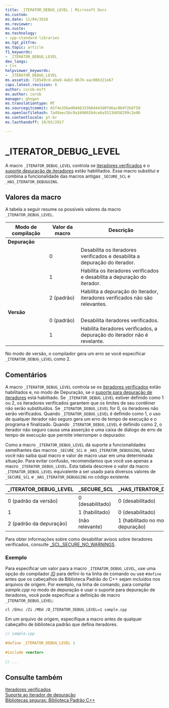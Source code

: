 ```yaml
---
title: _ITERATOR_DEBUG_LEVEL | Microsoft Docs
ms.custom: 
ms.date: 11/04/2016
ms.reviewer: 
ms.suite: 
ms.technology:
- cpp-standard-libraries
ms.tgt_pltfrm: 
ms.topic: article
f1_keywords:
- _ITERATOR_DEBUG_LEVEL
dev_langs:
- C++
helpviewer_keywords:
- _ITERATOR_DEBUG_LEVEL
ms.assetid: 718549cd-a9a9-4ab3-867b-aac00b321e67
caps.latest.revision: 6
author: corob-msft
ms.author: corob
manager: ghogen
ms.translationtype: MT
ms.sourcegitcommit: 65f4e356ad0d46333b0d443d0fd6ac0b9f2b6f58
ms.openlocfilehash: 7a49aec5bc9a16900264ce6a5523d458299c2e86
ms.contentlocale: pt-br
ms.lasthandoff: 10/03/2017

---
```

# <a name="iteratordebuglevel"></a>_ITERATOR_DEBUG_LEVEL
A macro `_ITERATOR_DEBUG_LEVEL` controla se [iteradores verificados](../standard-library/checked-iterators.md) e o [suporte depuração de iteradores](../standard-library/debug-iterator-support.md) estão habilitados. Essa macro substitui e combina a funcionalidade das macros antigas `_SECURE_SCL` e `_HAS_ITERATOR_DEBUGGING`.  
  
## <a name="macro-values"></a>Valores da macro  
A tabela a seguir resume os possíveis valores da macro `_ITERATOR_DEBUG_LEVEL`.  
  
|Modo de compilação|Valor da macro|Descrição|  
|----------------------|----------------|-----------------|  
|**Depuração**|||  
||0|Desabilita os iteradores verificados e desabilita a depuração do iterador.|  
||1|Habilita os iteradores verificados e desabilita a depuração do iterador.|  
||2 (padrão)|Habilita a depuração do iterador, iteradores verificados não são relevantes.|  
|**Versão**|||  
||0 (padrão)|Desabilita iteradores verificados.|  
||1|Habilita iteradores verificados, a depuração do iterador não é revelante.|  
  
No modo de versão, o compilador gera um erro se você especificar `_ITERATOR_DEBUG_LEVEL` como 2.  
  
## <a name="remarks"></a>Comentários  
A macro `_ITERATOR_DEBUG_LEVEL` controla se os [iteradores verificados](../standard-library/checked-iterators.md) estão habilitados e, no modo de Depuração, se o [suporte para depuração de iteradores](../standard-library/debug-iterator-support.md) está habilitado. Se `_ITERATOR_DEBUG_LEVEL` estiver definido como 1 ou 2, os iteradores verificados garantem que os limites de seu contêiner não serão substituídos. Se `_ITERATOR_DEBUG_LEVEL` for 0, os iteradores não serão verificados. Quando `_ITERATOR_DEBUG_LEVEL` é definido como 1, o uso de qualquer iterador não seguro gera um erro de tempo de execução e o programa é finalizado. Quando `_ITERATOR_DEBUG_LEVEL` é definido como 2, o iterador não seguro causa uma asserção e uma caixa de diálogo de erro de tempo de execução que permite interromper o depurador. 

Como a macro `_ITERATOR_DEBUG_LEVEL` dá suporte a funcionalidades semelhantes das macros `_SECURE_SCL` e `_HAS_ITERATOR_DEBUGGING`, talvez você não saiba qual macro e valor de macro usar em uma determinada situação. Para evitar confusão, recomendamos que você use apenas a macro `_ITERATOR_DEBUG_LEVEL`. Esta tabela descreve o valor da macro `_ITERATOR_DEBUG_LEVEL` equivalente a ser usado para diversos valores de `_SECURE_SCL` e `_HAS_ITERATOR_DEBUGGING` no código existente.  
  
|**_ITERATOR_DEBUG_LEVEL** |**_SECURE_SCL** |**_HAS_ITERATOR_DEBUGGING**|
|---|---|---|
|0 (padrão da versão)|0 (desabilitado)|0 (desabilitado)|
|1|1 (habilitado)|0 (desabilitado)|
|2 (padrão da depuração)|(não relevante)|1 (habilitado no modo de depuração)|
  
Para obter informações sobre como desabilitar avisos sobre iteradores verificados, consulte [_SCL_SECURE_NO_WARNINGS](../standard-library/scl-secure-no-warnings.md).  
  
### <a name="example"></a>Exemplo  
  
Para especificar um valor para a macro `_ITERATOR_DEBUG_LEVEL`, use uma opção do compilador [/D](../build/reference/d-preprocessor-definitions.md) para defini-lo na linha de comando ou use `#define` antes que os cabeçalhos da Biblioteca Padrão do C++ sejam incluídos nos arquivos de origem. Por exemplo, na linha de comando, para compilar *sample.cpp* no modo de depuração e usar o suporte para depuração de iteradores, você pode especificar a definição de macro `_ITERATOR_DEBUG_LEVEL`:  
  
`cl /EHsc /Zi /MDd /D_ITERATOR_DEBUG_LEVEL=1 sample.cpp`  
  
Em um arquivo de origem, especifique a macro antes de qualquer cabeçalho de biblioteca padrão que defina iteradores.  
  
```cpp  
// sample.cpp  
  
#define _ITERATOR_DEBUG_LEVEL 1  
  
#include <vector>  
  
// ...
```  
  
## <a name="see-also"></a>Consulte também  
[Iteradores verificados](../standard-library/checked-iterators.md)   
[Suporte ao iterador de depuração](../standard-library/debug-iterator-support.md)   
[Bibliotecas seguras: Biblioteca Padrão C++](../standard-library/safe-libraries-cpp-standard-library.md)

